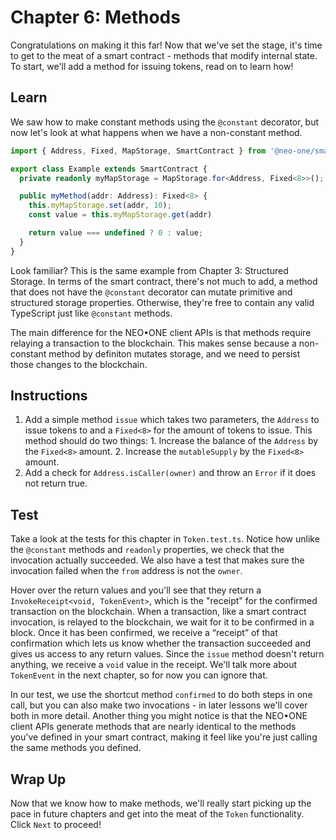 # Chapter 6: Methods

Congratulations on making it this far! Now that we've set the stage, it's time to get to the meat of a smart contract - methods that modify internal state. To start, we'll add a method for issuing tokens, read on to learn how!

## Learn

We saw how to make constant methods using the `@constant` decorator, but now let's look at what happens when we have a non-constant method.

```typescript
import { Address, Fixed, MapStorage, SmartContract } from '@neo-one/smart-contract';

export class Example extends SmartContract {
  private readonly myMapStorage = MapStorage.for<Address, Fixed<8>>();

  public myMethod(addr: Address): Fixed<8> {
    this.myMapStorage.set(addr, 10);
    const value = this.myMapStorage.get(addr)

    return value === undefined ? 0 : value;
  }
}
```

Look familiar? This is the same example from Chapter 3: Structured Storage. In terms of the smart contract, there's not much to add, a method that does not have the `@constant` decorator can mutate primitive and structured storage properties. Otherwise, they're free to contain any valid TypeScript just like `@constant` methods.

The main difference for the NEO•ONE client APIs is that methods require relaying a transaction to the blockchain. This makes sense because a non-constant method by definiton mutates storage, and we need to persist those changes to the blockchain.

## Instructions

  1. Add a simple method `issue` which takes two parameters, the `Address` to issue tokens to and a `Fixed<8>` for the amount of tokens to issue. This method should do two things:
    1. Increase the balance of the `Address` by the `Fixed<8>` amount.
    2. Increase the `mutableSupply` by the `Fixed<8>` amount.
  2. Add a check for `Address.isCaller(owner)` and throw an `Error` if it does not return true.

## Test

Take a look at the tests for this chapter in `Token.test.ts`. Notice how unlike the `@constant` methods and `readonly` properties, we check that the invocation actually succeeded. We also have a test that makes sure the invocation failed when the `from` address is not the `owner`.

Hover over the return values and you'll see that they return a `InvokeReceipt<void, TokenEvent>`, which is the "receipt" for the confirmed transaction on the blockchain. When a transaction, like a smart contract invocation, is relayed to the blockchain, we wait for it to be confirmed in a block.  Once it has been confirmed, we receive a “receipt” of that confirmation which lets us know whether the transaction succeeded and gives us access to any return values. Since the `issue` method doesn't return anything, we receive a `void` value in the receipt. We'll talk more about `TokenEvent` in the next chapter, so for now you can ignore that.

In our test, we use the shortcut method `confirmed` to do both steps in one call, but you can also make two invocations - in later lessons we'll cover both in more detail. Another thing you might notice is that the NEO•ONE client APIs generate methods that are nearly identical to the methods you've defined in your smart contract, making it feel like you're just calling the same methods you defined.

## Wrap Up

Now that we know how to make methods, we'll really start picking up the pace in future chapters and get into the meat of the `Token` functionality. Click `Next` to proceed!
